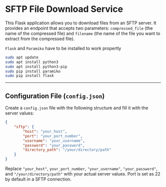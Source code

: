 # SFTP File Download Service

This Flask application allows you to download files from an SFTP server. It provides an endpoint that accepts two parameters: `compressed_file` (the name of the compressed file) and `filename` (the name of the file you want to extract from the compressed file).

`Flask` and `Paramiko` have to be installed to work propertly

```bash
sudo apt update
sudo apt install python3
sudo apt install python3-pip
sudo pip install paramiko
sudo pip install flask
```
---

## Configuration File (`config.json`)

Create a `config.json` file with the following structure and fill it with the server values:

```json
{
    "sftp": {
        "host": "your_host",
        "port": "your_port_number", 
        "username": "your_username",
        "password": "your_password",
        "directory_path": "/your/directory/path"
    }
}

```
Replace `"your_host"`, `your_port_number`, `"your_username"`, `"your_password"`, and `"/your/directory/path"` with your actual server values.
Port is set as 22 by default in a SFTP connection.
